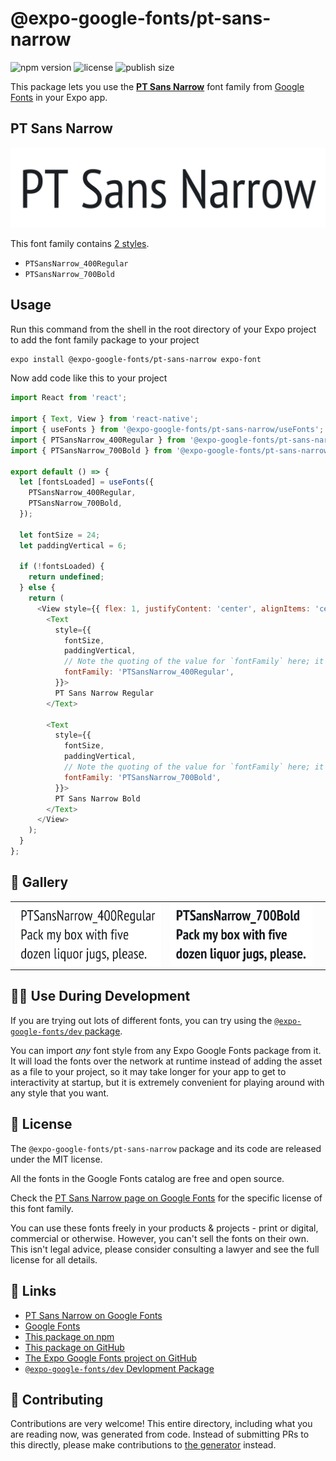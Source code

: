 # @expo-google-fonts/pt-sans-narrow

![npm version](https://flat.badgen.net/npm/v/@expo-google-fonts/pt-sans-narrow)
![license](https://flat.badgen.net/github/license/expo/google-fonts)
![publish size](https://flat.badgen.net/packagephobia/install/@expo-google-fonts/pt-sans-narrow)

This package lets you use the [**PT Sans Narrow**](https://fonts.google.com/specimen/PT+Sans+Narrow) font family from [Google Fonts](https://fonts.google.com/) in your Expo app.

## PT Sans Narrow

![PT Sans Narrow](./font-family.png)

This font family contains [2 styles](#-gallery).

- `PTSansNarrow_400Regular`
- `PTSansNarrow_700Bold`

## Usage

Run this command from the shell in the root directory of your Expo project to add the font family package to your project
```sh
expo install @expo-google-fonts/pt-sans-narrow expo-font
```

Now add code like this to your project
```js
import React from 'react';

import { Text, View } from 'react-native';
import { useFonts } from '@expo-google-fonts/pt-sans-narrow/useFonts';
import { PTSansNarrow_400Regular } from '@expo-google-fonts/pt-sans-narrow/400Regular';
import { PTSansNarrow_700Bold } from '@expo-google-fonts/pt-sans-narrow/700Bold';

export default () => {
  let [fontsLoaded] = useFonts({
    PTSansNarrow_400Regular,
    PTSansNarrow_700Bold,
  });

  let fontSize = 24;
  let paddingVertical = 6;

  if (!fontsLoaded) {
    return undefined;
  } else {
    return (
      <View style={{ flex: 1, justifyContent: 'center', alignItems: 'center' }}>
        <Text
          style={{
            fontSize,
            paddingVertical,
            // Note the quoting of the value for `fontFamily` here; it expects a string!
            fontFamily: 'PTSansNarrow_400Regular',
          }}>
          PT Sans Narrow Regular
        </Text>

        <Text
          style={{
            fontSize,
            paddingVertical,
            // Note the quoting of the value for `fontFamily` here; it expects a string!
            fontFamily: 'PTSansNarrow_700Bold',
          }}>
          PT Sans Narrow Bold
        </Text>
      </View>
    );
  }
};

```

## 🔡 Gallery


||||
|-|-|-|
|![PTSansNarrow_400Regular](./PTSansNarrow_400Regular.ttf.png)|![PTSansNarrow_700Bold](./PTSansNarrow_700Bold.ttf.png)|||


## 👩‍💻 Use During Development

If you are trying out lots of different fonts, you can try using the [`@expo-google-fonts/dev` package](https://github.com/expo/google-fonts/tree/master/font-packages/dev#readme).

You can import *any* font style from any Expo Google Fonts package from it. It will load the fonts
over the network at runtime instead of adding the asset as a file to your project, so it may take longer
for your app to get to interactivity at startup, but it is extremely convenient
for playing around with any style that you want.

## 📖 License

The `@expo-google-fonts/pt-sans-narrow` package and its code are released under the MIT license.

All the fonts in the Google Fonts catalog are free and open source.

Check the [PT Sans Narrow page on Google Fonts](https://fonts.google.com/specimen/PT+Sans+Narrow) for the specific license of this font family.

You can use these fonts freely in your products & projects - print or digital, commercial or otherwise. However, you can't sell the fonts on their own. This isn't legal advice, please consider consulting a lawyer and see the full license for all details.

## 🔗 Links

- [PT Sans Narrow on Google Fonts](https://fonts.google.com/specimen/PT+Sans+Narrow)
- [Google Fonts](https://fonts.google.com/)
- [This package on npm](https://www.npmjs.com/package/@expo-google-fonts/pt-sans-narrow)
- [This package on GitHub](https://github.com/expo/google-fonts/tree/master/font-packages/pt-sans-narrow)
- [The Expo Google Fonts project on GitHub](https://github.com/expo/google-fonts)
- [`@expo-google-fonts/dev` Devlopment Package](https://github.com/expo/google-fonts/tree/master/font-packages/dev)

## 🤝 Contributing

Contributions are very welcome! This entire directory, including what you are reading now, was generated from code. Instead of submitting PRs to this directly, please make contributions to [the generator](https://github.com/expo/google-fonts/tree/master/packages/generator) instead.
